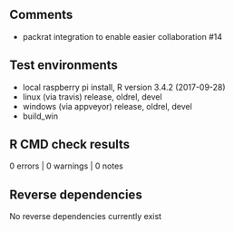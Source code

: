 ## Comments

* packrat integration to enable easier collaboration #14

## Test environments

* local raspberry pi install, R version 3.4.2 (2017-09-28)
* linux (via travis) release, oldrel, devel
* windows (via appveyor) release, oldrel, devel
* build_win

## R CMD check results

0 errors | 0 warnings | 0 notes

## Reverse dependencies

No reverse dependencies currently exist
